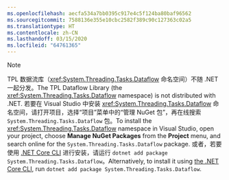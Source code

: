 ```yaml
---
ms.openlocfilehash: aecfa534a7bb0395c917e4c5f124ba80baf96562
ms.sourcegitcommit: 7588136e355e10cbc2582f389c90c127363c02a5
ms.translationtype: HT
ms.contentlocale: zh-CN
ms.lasthandoff: 03/15/2020
ms.locfileid: "64761365"
---
```

> [!NOTE]
> <span data-ttu-id="4b738-101">TPL 数据流库（<xref:System.Threading.Tasks.Dataflow> 命名空间）不随 .NET 一起分发。</span><span class="sxs-lookup"><span data-stu-id="4b738-101">The TPL Dataflow Library (the <xref:System.Threading.Tasks.Dataflow> namespace) is not distributed with .NET.</span></span> <span data-ttu-id="4b738-102">若要在 Visual Studio 中安装 <xref:System.Threading.Tasks.Dataflow> 命名空间，请打开项目，选择“项目”菜单中的“管理 NuGet 包”，再在线搜索 `System.Threading.Tasks.Dataflow` 包。</span><span class="sxs-lookup"><span data-stu-id="4b738-102">To install the <xref:System.Threading.Tasks.Dataflow> namespace in Visual Studio, open your project, choose **Manage NuGet Packages** from the **Project** menu, and search online for the `System.Threading.Tasks.Dataflow` package.</span></span> <span data-ttu-id="4b738-103">或者，若要使用 [.NET Core CLI](~/docs/core/tools/index.md) 进行安装，请运行 `dotnet add package System.Threading.Tasks.Dataflow`。</span><span class="sxs-lookup"><span data-stu-id="4b738-103">Alternatively, to install it using [the .NET Core CLI](~/docs/core/tools/index.md), run `dotnet add package System.Threading.Tasks.Dataflow`.</span></span>
